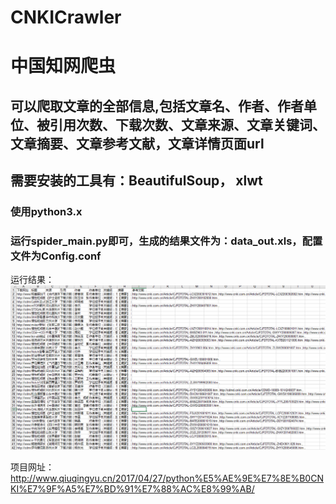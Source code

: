 # CNKICrawler
# 中国知网爬虫
## 可以爬取文章的全部信息,包括文章名、作者、作者单位、被引用次数、下载次数、文章来源、文章关键词、文章摘要、文章参考文献，文章详情页面url
## 需要安装的工具有：BeautifulSoup， xlwt

### 使用python3.x
### 运行spider_main.py即可，生成的结果文件为：data_out.xls，配置文件为Config.conf

运行结果：
![](result.png)

项目网址：http://www.qiuqingyu.cn/2017/04/27/python%E5%AE%9E%E7%8E%B0CNKI%E7%9F%A5%E7%BD%91%E7%88%AC%E8%99%AB/
